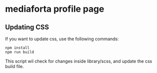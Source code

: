 # mediaforta profile page



## Updating CSS
If you want to update css, use the following commands:

```
npm install
npm run build
```

This script wil check for changes inside library/scss, and update the css build file. 